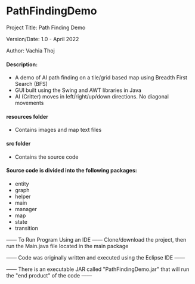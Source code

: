 # PathFindingDemo
Project Title: Path Finding Demo

Version/Date: 1.0 - April 2022

Author: Vachia Thoj

#### Description: 
- A demo of AI path finding on a tile/grid based map using Breadth First Search (BFS) 
- GUI built using the Swing and AWT libraries in Java
- AI (Critter) moves in left/right/up/down directions. No diagonal movements


#### resources folder
- Contains images and map text files


#### src folder
- Contains the source code

#### Source code is divided into the following packages:
- entity
- graph
- helper
- main
- manager
- map
- state
- transition


—— To Run Program Using an IDE —— Clone/download the project, then run the Main.java file located in the main package

—— Code was originally written and executed using the Eclipse IDE ——

—— There is an executable JAR called "PathFindingDemo.jar" that will run the "end product" of the code ——
